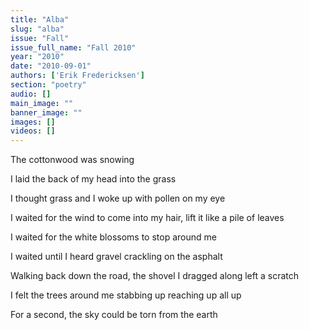 ```yaml
---
title: "Alba"
slug: "alba"
issue: "Fall"
issue_full_name: "Fall 2010"
year: "2010"
date: "2010-09-01"
authors: ['Erik Fredericksen']
section: "poetry"
audio: []
main_image: ""
banner_image: ""
images: []
videos: []
---
```

The cottonwood was snowing

 I laid the back of my head into the grass

 I thought grass and I woke up with pollen on my eye

 I waited for the wind to come into my hair, lift it like a pile of leaves

 I waited for the white blossoms to stop around me

 I waited until I heard gravel crackling on the asphalt

 Walking back down the road, the shovel I dragged along left a scratch

 I felt the trees around me stabbing up reaching up all up

 For a second, the sky could be torn from the earth

